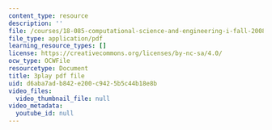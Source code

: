 ```yaml
---
content_type: resource
description: ''
file: /courses/18-085-computational-science-and-engineering-i-fall-2008/d6aba7adb842e200c9425b5c44b18e8b_PwKN0blvNkk.pdf
file_type: application/pdf
learning_resource_types: []
license: https://creativecommons.org/licenses/by-nc-sa/4.0/
ocw_type: OCWFile
resourcetype: Document
title: 3play pdf file
uid: d6aba7ad-b842-e200-c942-5b5c44b18e8b
video_files:
  video_thumbnail_file: null
video_metadata:
  youtube_id: null
---
```

